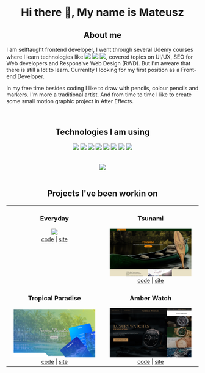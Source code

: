 <h1 align="center">Hi there 👋, My name is Mateusz</h1>

<h2 align="center">About me</h2>
<p>I am selftaught frontend developer, I went through several Udemy courses where I learn technologies like <img src="https://img.shields.io/badge/HTML5-E34F26?logo=html5&logoColor=white" />
<img src="https://img.shields.io/badge/-css3-1572B6?&logo=css3&logoColor=white" />
<img src="https://img.shields.io/badge/-javascript-F7DF1E?&logo=javascript&logoColor=black" />, covered topics on UI/UX, SEO for Web developers and Responsive Web Design (RWD). But I'm aweare that there is still a lot to learn. Currenlty I looking for my first position as a Front-end Developer. <br>
  
In my free time besides coding I like to draw with pencils, colour pencils and markers. I'm more a traditional artist. And from time to time I like to create some small motion graphic project in After Effects.  
  
<br>  

<div align="center">  
<h2 align="center">Technologies I am using</h2>  

<img src="https://img.shields.io/badge/HTML5-E34F26?style=for-the-badge&logo=html5&logoColor=white" />
<img src="https://img.shields.io/badge/-css3-1572B6?&style=for-the-badge&logo=css3&logoColor=white" />
<img src="https://img.shields.io/badge/-javascript-F7DF1E?&style=for-the-badge&logo=javascript&logoColor=black" />
  
<img src="https://img.shields.io/badge/Sass-CC6699?style=for-the-badge&logo=sass&logoColor=white" />  
<img src="https://img.shields.io/badge/Bootstrap-5a23c8?style=for-the-badge&logo=sass&logoColor=white" />
  
<img src="https://img.shields.io/badge/-VSCode-007ACC?&style=for-the-badge&logo=visual-studio-code&logoColor=white" />
<img src="https://img.shields.io/badge/-Git-F05032?&style=for-the-badge&logo=git&logoColor=white" /> 
<img src="https://img.shields.io/badge/github-%23121011.svg?style=for-the-badge&logo=github&logoColor=white" />

</div>

<br>
<br>
<div align="center">
  <img src="https://github-readme-stats.vercel.app/api/top-langs/?username=MateuszSojkaCode&layout=compact&theme=radical" width="50%"/>
 </div>
 
 <br>
 
 <h2 align="center">Projects I've been workin on</h2>
 <table><tr><td valign="top" width="40%">  
  
  <h3 align="center">Everyday</h3>
  <div align="center">
    <img src="https://github.com/MateuszSojkaCode/Everyday/blob/master/src/img/Everyday_thumbnail.jpg" width="90%" aligh="center">
    <br>
    <a href="https://github.com/MateuszSojkaCode/Everyday">code</a>
    <span> | </span>
    <a href="https://mateuszsojkacode.github.io/Everyday/">site</a>
  </div>  
  
 </td>
 <td valign="top" width="40%">  
    
  <h3 align="center">Tsunami</h3>
  <div align="center">
    <img src="https://github.com/MateuszSojkaCode/TsunamiProject/blob/master/src/img/Tsunami%20Thumnail.png" width="90%" aligh="center">
    <br>
    <a href="https://github.com/MateuszSojkaCode/TsunamiProject">code</a>
    <span> | </span>
    <a href="https://mateuszsojkacode.github.io/TsunamiProject/">site</a>
  </div>   
  </td>   
   
 </tr>
  
 <tr><td valign="top" width="40%"> 
   
  <h3 align="center">Tropical Paradise</h3>
  <div align="center">
    <img src="https://github.com/MateuszSojkaCode/Tropical-Paradise/blob/master/src/img/TR_thumbnail.jpg" width="90%" aligh="center">
    <br>
    <a href="https://github.com/MateuszSojkaCode/Tropical-Paradise">code</a>
    <span> | </span>
    <a href="https://mateuszsojkacode.github.io/Tropical-Paradise/">site</a>
  </div>  
   
 </td>
 <td valign="top" width="40%">    
   <h3 align="center">Amber Watch</h3>
   <div align="center">
    <img src="https://github.com/MateuszSojkaCode/AmberWatch/blob/master/src/img/AmberWatch-ThumNail.jpg" width="90%" aligh="center">
     <br>
    <a href="https://github.com/MateuszSojkaCode/AmberWatch">code</a>
    <span> | </span>
    <a href="https://mateuszsojkacode.github.io/AmberWatch/">site</a>
   </div>  
   </td> 
  
 </tr>
 
 </table> 
 

<!--
**MateuszSojkaCode/MateuszSojkaCode** is a ✨ _special_ ✨ repository because its `README.md` (this file) appears on your GitHub profile.

Here are some ideas to get you started:

- 🔭 I’m currently working on ...
- 🌱 I’m currently learning ...
- 👯 I’m looking to collaborate on ...
- 🤔 I’m looking for help with ...
- 💬 Ask me about ...
- 📫 How to reach me: ...
- 😄 Pronouns: ...
- ⚡ Fun fact: ...
-->
